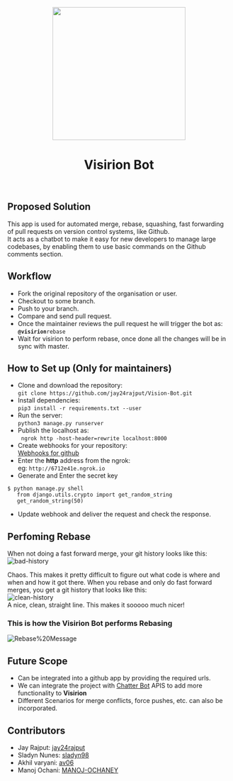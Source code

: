 <p align="center">
  <img width=300px src="https://cdn1.iconfinder.com/data/icons/robo-advisor/500/robo-advisor-ai-cyborg-Bot-robot_9-512.png">
 </p>
<h1 align="center">Visirion Bot</h1>
<br>

## Proposed Solution
This app is used for automated merge, rebase, squashing, fast forwarding of pull requests on version control systems, like Github. <br>
It acts as a chatbot to make it easy for new developers to manage large codebases, by enabling them to use basic commands on the Github comments section.

## Workflow
- Fork the original repository of the organisation or user.<br>
- Checkout to some branch. <br>
- Push to your branch. <br>
- Compare and send pull request.<br>
- Once the maintainer reviews the pull request he will trigger the bot as: <br>
**```@visirion```**```rebase``` <br>
- Wait for visirion to perform rebase, once done all the changes will be in sync with master.

## How to Set up (Only for maintainers)
- Clone and download the repository: <br>
```git clone https://github.com/jay24rajput/Vision-Bot.git``` <br>
- Install dependencies: <br>
```pip3 install -r requirements.txt --user``` <br>
- Run the server: <br>
```python3 manage.py runserver``` <br> 
- Publish the localhost as: <br>
``` ngrok http -host-header=rewrite localhost:8000``` <br>
- Create webhooks for your repository: <br>
[Webhooks for github](https://developer.github.com/webhooks/creating/)
- Enter the **http** address from the ngrok: <br>
eg: ```http://6712e41e.ngrok.io``` <br>
- Generate and Enter the secret key <br>
```
$ python manage.py shell
   from django.utils.crypto import get_random_string
   get_random_string(50)
```
- Update webhook and deliver the request and check the response.

## Perfoming Rebase
When not doing a fast forward merge, your git history looks like this: <br>
![bad-history](data/bad-history.png)
<br>

Chaos. This makes it pretty difficult to figure out what code is where and when and how it got there.
When you rebase and only do fast forward merges, you get a git history that looks like this:<br>
![clean-history](data/clean-history.png) <br>
A nice, clean, straight line. This makes it sooooo much nicer! <br>

### This is how the Visirion Bot performs Rebasing

![Rebase%20Message](data/Rebase%20Messge.png) <br>

## Future Scope
- Can be integrated into a github app by providing the required urls.
- We can integrate the project with [Chatter Bot](https://github.com/gunthercox/ChatterBot) APIS to add more functionality to **Visirion**
- Different Scenarios for merge conflicts, force pushes, etc. can also be incorporated.

## Contributors
- Jay Rajput: [jay24rajput](https://github.com/jay24rajput)
- Sladyn Nunes: [sladyn98](https://github.com/sladyn98)
- Akhil varyani: [av06](https://github.com/av06)
- Manoj Ochani: [MANOJ-OCHANEY](https://github.com/MANOJ-OCHANEY)
